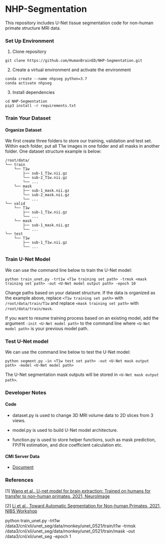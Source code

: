 # NHP-Segmentation

This repository includes U-Net tissue segmentation code for non-human primate structure MRI data. 

### Set Up Environment

1. Clone repository
```
git clone https://github.com/HumanBrainED/NHP-Segmentation.git
```

2. Create a virtual environment and activate the environment
```
conda create --name nhpseg python=3.7
conda activate nhpseg
```

3. Install dependencies
```
cd NHP-Segmentation
pip3 install -r requirements.txt
```

### Train Your Dataset

#### Organize Dataset

We first create three folders to store our training, validation and test set. Within each folder, put all T1w images in one folder and all masks in another folder. One dataset structure example is below:
```
/root/data/
└── train
    └── T1w
        ├── sub-1_T1w.nii.gz
        └── sub-2_T1w.nii.gz
        └── ...
    └── mask
        ├── sub-1_mask.nii.gz
        └── sub-2_mask.nii.gz
        └── ...
└── valid
    └── T1w
        ├── sub-1_T1w.nii.gz
        └── ...
    └── mask
        ├── sub-1_mask.nii.gz
        └── ...
└── test
    └── T1w
        ├── sub-1_T1w.nii.gz
        └── ...
```

### Train U-Net Model

We can use the command line below to train the U-Net model:
```
python train_unet.py -trt1w <T1w training set path> -trmsk <mask training set path> -out <U-Net model output path> -epoch 10
```

Change paths based on your dataset structure. If the data is organized as the example above, replace `<T1w training set path>` with `/root/data/train/T1w` and replace `<mask training set path>` with `/root/data/train/mask`.

If you want to resume training process based on an existing model, add the argument `-init <U-Net model path>` to the command line where `<U-Net model path>` is your previous model path.

### Test U-Net model

We can use the command line below to test the U-Net model:
```
python segment.py -in <T1w test set path> -out <U-Net mask output path> -model <U-Net model path>
```

The U-Net segmentation mask outputs will be stored in `<U-Net mask output path>`.

### Developer Notes

#### Code

- dataset.py is used to change 3D MRI volume data to 2D slices from 3 views.

- model.py is used to build U-Net model architecture.

- function.py is used to store helper functions, such as mask prediction, FP/FN estimation, and dice coefficient calculation etc.

#### CMI Server Data

- [Document](https://docs.google.com/document/d/1_LHjuYDsaXAJn5XrTBV70_s7d9sL3r7eQZobXxzcIlo/edit?usp=sharing)

### References

[1] [Wang et al., U-net model for brain extraction: Trained on humans for transfer to non-human primates, 2021, NeuroImage](https://www.sciencedirect.com/science/article/pii/S1053811921002780)

[2] [Li et al., Toward Automatic Segmentation for Non-human Primates, 2021, NIBS Workshop](https://nibs-workshop.umn.edu/sites/nibs-workshop.umn.edu/files/2021-06/Xinhui_Li.pdf)

python train_unet.py -trt1w /data3/cnl/xli/unet_seg/data/monkey/unet_0521/train/t1w -trmsk /data3/cnl/xli/unet_seg/data/monkey/unet_0521/train/mask -out /data3/cnl/xli/unet_seg -epoch 1